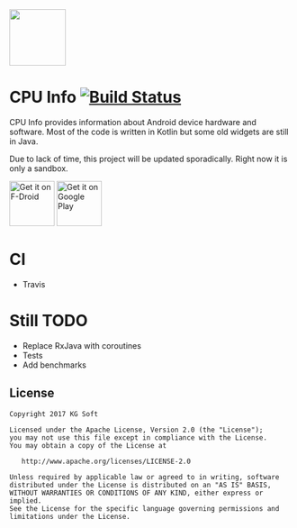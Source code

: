 <img src="info/icon_glow.png" width="100" height="100" />

CPU Info [![Build Status](https://travis-ci.org/kamgurgul/cpu-info.svg?branch=master)](https://travis-ci.org/kamgurgul/cpu-info)<br/>
========
CPU Info provides information about Android device hardware and software.
Most of the code is written in Kotlin but some old widgets are still in
Java.

Due to lack of time, this project will be updated sporadically. Right now it is only a sandbox. 

[<img src="https://f-droid.org/badge/get-it-on.png"
     alt="Get it on F-Droid"
     height="80">](https://f-droid.org/packages/com.kgurgul.cpuinfo/)
[<img src="https://play.google.com/intl/en_us/badges/images/generic/en-play-badge.png"
     alt="Get it on Google Play"
     height="80">](https://play.google.com/store/apps/details?id=com.kgurgul.cpuinfo)

CI
===
* Travis

Still TODO
==========
* Replace RxJava with coroutines
* Tests
* Add benchmarks

License
-------
    Copyright 2017 KG Soft

    Licensed under the Apache License, Version 2.0 (the "License");
    you may not use this file except in compliance with the License.
    You may obtain a copy of the License at

       http://www.apache.org/licenses/LICENSE-2.0

    Unless required by applicable law or agreed to in writing, software
    distributed under the License is distributed on an "AS IS" BASIS,
    WITHOUT WARRANTIES OR CONDITIONS OF ANY KIND, either express or implied.
    See the License for the specific language governing permissions and
    limitations under the License.
